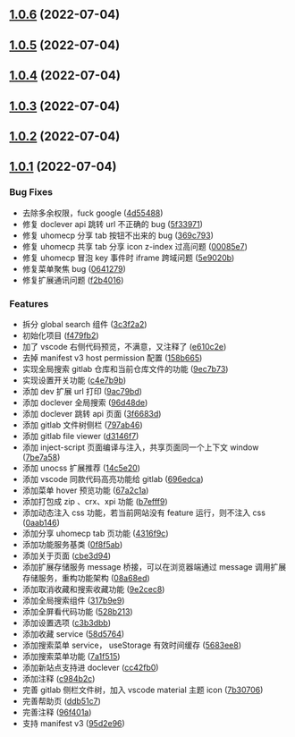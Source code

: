 ## [1.0.6](https://github.com/2214962083/segi-helper-browser-extensions/compare/v1.0.5...v1.0.6) (2022-07-04)

## [1.0.5](https://github.com/2214962083/segi-helper-browser-extensions/compare/v1.0.4...v1.0.5) (2022-07-04)

## [1.0.4](https://github.com/2214962083/segi-helper-browser-extensions/compare/v1.0.3...v1.0.4) (2022-07-04)

## [1.0.3](https://github.com/2214962083/segi-helper-browser-extensions/compare/v1.0.2...v1.0.3) (2022-07-04)

## [1.0.2](https://github.com/2214962083/segi-helper-browser-extensions/compare/v1.0.1...v1.0.2) (2022-07-04)

## [1.0.1](https://github.com/2214962083/segi-helper-browser-extensions/compare/f479fb29ee75a95d8e5568c2a1fd646da402acd7...v1.0.1) (2022-07-04)

### Bug Fixes

- 去除多余权限，fuck google ([4d55488](https://github.com/2214962083/segi-helper-browser-extensions/commit/4d554881fb21865a81cecc7e23402c5af14d1729))
- 修复 doclever api 跳转 url 不正确的 bug ([5f33971](https://github.com/2214962083/segi-helper-browser-extensions/commit/5f33971902651a8a711b60ffed2add9697af4979))
- 修复 uhomecp 分享 tab 按钮不出来的 bug ([369c793](https://github.com/2214962083/segi-helper-browser-extensions/commit/369c79369e4ff7f5455987c727b372d122f87368))
- 修复 uhomecp 共享 tab 分享 icon z-index 过高问题 ([00085e7](https://github.com/2214962083/segi-helper-browser-extensions/commit/00085e76160d2f099ddeb0a6f207e0804802a6c2))
- 修复 uhomecp 冒泡 key 事件时 iframe 跨域问题 ([5e9020b](https://github.com/2214962083/segi-helper-browser-extensions/commit/5e9020b75e518d693f2a321626f530eff1afe685))
- 修复菜单聚焦 bug ([0641279](https://github.com/2214962083/segi-helper-browser-extensions/commit/064127910c5977f0985e4181b8fe823dd3662246))
- 修复扩展通讯问题 ([f2b4016](https://github.com/2214962083/segi-helper-browser-extensions/commit/f2b401638eaffcbf4abb52148b6e533974d187bc))

### Features

- 拆分 global search 组件 ([3c3f2a2](https://github.com/2214962083/segi-helper-browser-extensions/commit/3c3f2a20275996b1cc76cb6556d5da244f843ed8))
- 初始化项目 ([f479fb2](https://github.com/2214962083/segi-helper-browser-extensions/commit/f479fb29ee75a95d8e5568c2a1fd646da402acd7))
- 加了 vscode 右侧代码预览，不满意，又注释了 ([e610c2e](https://github.com/2214962083/segi-helper-browser-extensions/commit/e610c2e5e35577bf6ea64d4b3c50ba8ac67b220e))
- 去掉 manifest v3 host permission 配置 ([158b665](https://github.com/2214962083/segi-helper-browser-extensions/commit/158b66541684568dbdcbe3236b74131b4ff66c36))
- 实现全局搜索 gitlab 仓库和当前仓库文件的功能 ([9ec7b73](https://github.com/2214962083/segi-helper-browser-extensions/commit/9ec7b73c042615c51ecda619795fb0383cc50d2a))
- 实现设置开关功能 ([c4e7b9b](https://github.com/2214962083/segi-helper-browser-extensions/commit/c4e7b9b25d1d1a56f258532b23f4b61acdba7313))
- 添加 dev 扩展 url 打印 ([9ac79bd](https://github.com/2214962083/segi-helper-browser-extensions/commit/9ac79bd5cd651a6554461c1f9b4fcac21e6696b0))
- 添加 doclever 全局搜索 ([96d48de](https://github.com/2214962083/segi-helper-browser-extensions/commit/96d48decce894cb6a27417757fdf56caaaefb126))
- 添加 doclever 跳转 api 页面 ([3f6683d](https://github.com/2214962083/segi-helper-browser-extensions/commit/3f6683d355a5938de2bd0833b3ff83501fbf1cd2))
- 添加 gitlab 文件树侧栏 ([797ab46](https://github.com/2214962083/segi-helper-browser-extensions/commit/797ab46de06836cd6c8224c60ed5455b3b7a2d40))
- 添加 gitlab file viewer ([d3146f7](https://github.com/2214962083/segi-helper-browser-extensions/commit/d3146f7c83fbf89f441f088e4a5d516eae62f760))
- 添加 inject-script 页面编译与注入，共享页面同一个上下文 window ([7be7a58](https://github.com/2214962083/segi-helper-browser-extensions/commit/7be7a58b402d6fc07b8025e8b195eb2ef73b18e9))
- 添加 unocss 扩展推荐 ([14c5e20](https://github.com/2214962083/segi-helper-browser-extensions/commit/14c5e2014f7cb8e3e73954bfec0956d8e2fb6837))
- 添加 vscode 同款代码高亮功能给 gitlab ([696edca](https://github.com/2214962083/segi-helper-browser-extensions/commit/696edcab52f11d54500629ab0bd420845d8daf90))
- 添加菜单 hover 预览功能 ([67a2c1a](https://github.com/2214962083/segi-helper-browser-extensions/commit/67a2c1a4ea0d2fad085308c2adbba494379c2262))
- 添加打包成 zip 、crx、xpi 功能 ([b7efff9](https://github.com/2214962083/segi-helper-browser-extensions/commit/b7efff925a2c02db80d30d0ea59cb671ad8e3e69))
- 添加动态注入 css 功能，若当前网站没有 feature 运行，则不注入 css ([0aab146](https://github.com/2214962083/segi-helper-browser-extensions/commit/0aab14661fe3b500fc8ea9beccf07642f631f79e))
- 添加分享 uhomecp tab 页功能 ([4316f9c](https://github.com/2214962083/segi-helper-browser-extensions/commit/4316f9c05dc8d4a6b0479a96a129d814cf0cbb54))
- 添加功能服务基类 ([0f8f5ab](https://github.com/2214962083/segi-helper-browser-extensions/commit/0f8f5ab501c1608df9aeda068577202673ebfd3a))
- 添加关于页面 ([cbe3d94](https://github.com/2214962083/segi-helper-browser-extensions/commit/cbe3d94aee15ad4caf3c5274cc3836fae3b0b4d2))
- 添加扩展存储服务 message 桥接，可以在浏览器端通过 message 调用扩展存储服务，重构功能架构 ([08a68ed](https://github.com/2214962083/segi-helper-browser-extensions/commit/08a68ed25dced1af048368fae72c0d7f7743720e))
- 添加取消收藏和搜索收藏功能 ([9e2cec8](https://github.com/2214962083/segi-helper-browser-extensions/commit/9e2cec8e2bd7521d94934c9be9442c7c3e2ac167))
- 添加全局搜索组件 ([317b9e9](https://github.com/2214962083/segi-helper-browser-extensions/commit/317b9e94e20c9566d7672457ad52fef04602ea23))
- 添加全屏看代码功能 ([528b213](https://github.com/2214962083/segi-helper-browser-extensions/commit/528b213e1dbc4d1f65dc1476b5cc392a65f84e6b))
- 添加设置选项 ([c3b3dbb](https://github.com/2214962083/segi-helper-browser-extensions/commit/c3b3dbb3a73821efef57c2b4c658a0c51730d856))
- 添加收藏 service ([58d5764](https://github.com/2214962083/segi-helper-browser-extensions/commit/58d5764325b6453f6eb4fb9601fd844932e9912d))
- 添加搜索菜单 service， useStorage 有效时间缓存 ([5683ee8](https://github.com/2214962083/segi-helper-browser-extensions/commit/5683ee8047cd2047113cf945118cf5c3f4339701))
- 添加搜索菜单功能 ([7a1f515](https://github.com/2214962083/segi-helper-browser-extensions/commit/7a1f5151e7c656f36c957ee6d411781daf58c029))
- 添加新站点支持进 doclever ([cc42fb0](https://github.com/2214962083/segi-helper-browser-extensions/commit/cc42fb0e4fb8a023abd7dd8642d779a266141803))
- 添加注释 ([c984b2c](https://github.com/2214962083/segi-helper-browser-extensions/commit/c984b2c8a2f2d383a02203b0c10815ca04ed9f49))
- 完善 gitlab 侧栏文件树，加入 vscode material 主题 icon ([7b30706](https://github.com/2214962083/segi-helper-browser-extensions/commit/7b307065c4b132dbacdf56bbcf020d8ffa5117c0))
- 完善帮助页 ([ddb51c7](https://github.com/2214962083/segi-helper-browser-extensions/commit/ddb51c753b287cf8eb38951fcc4448e0fd599e03))
- 完善注释 ([96f401a](https://github.com/2214962083/segi-helper-browser-extensions/commit/96f401afca22cda16d2124709a5f412c6326810f))
- 支持 manifest v3 ([95d2e96](https://github.com/2214962083/segi-helper-browser-extensions/commit/95d2e96290f19c42961b1656f08c83bd64709e1b))
